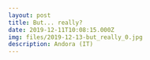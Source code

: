 ```yaml
---
layout: post
title: But... really?
date: 2019-12-11T10:08:15.000Z
img: files/2019-12-13-but_really_0.jpg
description: Andora (IT)
---
```


